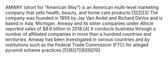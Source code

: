 AMWAY (short for "American Way") is an American multi-level marketing company that sells health, beauty, and home care products.[1][2][3] The company was founded in 1959 by Jay Van Andel and Richard DeVos and is based in Ada, Michigan. Amway and its sister companies under Alticor reported sales of $8.8 billion in 2018.[4] It conducts business through a number of affiliated companies in more than a hundred countries and territories. Amway has been investigated in various countries and by institutions such as the Federal Trade Commission (FTC) for alleged pyramid scheme practices.[5][6][7][8][9][10]
